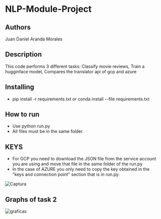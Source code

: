 # NLP-Module-Project

## Authors
Juan Daniel Aranda Morales

## Description
This code performs 3 different tasks:
Classify movie reviews,
Train a hugginface model,
Compares the translator api of gcp and azure

## Installing
* pip install -r requirements.txt or conda install --file requirements.txt

## How to run
* Use python run.py
* All files must be in the same folder.

## KEYS
* For GCP you need to download the JSON file from the service account you are using and move that file in the same folder of the run.py
* In the case of AZURE you only need to copy the key obtained in the "keys and connection point" section that is in run.py.

![Captura](https://user-images.githubusercontent.com/96556497/205465519-a1a1828c-76e6-4e8b-b115-3a97d6b11ef1.PNG)

## Graphs of task 2
![graficas](https://user-images.githubusercontent.com/96556497/201457658-1ef9e4ca-954f-47fe-b70c-ce0e4d329f7d.PNG)

